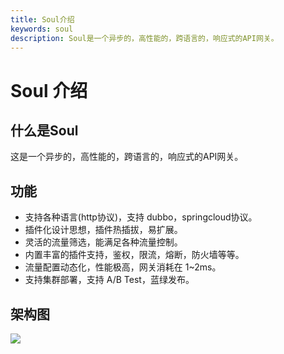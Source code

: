 ```yaml
---
title: Soul介绍
keywords: soul
description: Soul是一个异步的，高性能的，跨语言的，响应式的API网关。
---
```


# Soul 介绍

## 什么是Soul
这是一个异步的，高性能的，跨语言的，响应式的API网关。

## 功能

* 支持各种语言(http协议)，支持 dubbo，springcloud协议。
* 插件化设计思想，插件热插拔，易扩展。
* 灵活的流量筛选，能满足各种流量控制。
* 内置丰富的插件支持，鉴权，限流，熔断，防火墙等等。
* 流量配置动态化，性能极高，网关消耗在 1~2ms。
* 支持集群部署，支持 A/B Test，蓝绿发布。

## 架构图
![](/img/architecture/soul-framework.png)
